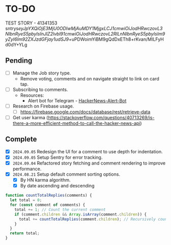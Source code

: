# TO-DO

TEST STORY - 41341353
sntrys*eyJpYXQiOjE3MjU0ODIwMjAuMDY1MjgxLCJ1cmwiOiJodHRwczovL3NlbnRyeS5pbyIsInJlZ2lvbl91cmwiOiJodHRwczovL2RlLnNlbnRyeS5pbyIsIm9yZyI6Im92ZXJzdGFjay1udSJ9*+uPDWoimYiBM9gQdDxETh8+rKvan/MILFyHd0dY+YLg

## Pending

- [ ] Manage the Job story type.
  - Remove voting, comments and on navigate straight to link on card tap.
- [ ] Subscribing to comments.
  - Resources:
    - Alert bot for Telegram - [HackerNews-Alert-Bot](https://github.com/lawxls/HackerNews-Alerts-Bot)
- [ ] Research on Firebase usage.
  - [ ] https://firebase.google.com/docs/database/rest/retrieve-data
- [ ] Get user karma (https://stackoverflow.com/questions/40713269/is-there-a-more-efficient-method-to-call-the-hacker-news-api)

## Complete

- [x] `2024.09.05` Redesign the UI for a comment to use depth for indentation.
- [x] `2024.09.05` Setup Sentry for error tracking.
- [x] `2024.09.04` Refactored story fetching and comment rendering to improve performance.
- [x] `2024.08.21` Setup default comment sorting options.
  - [x] By HN karma algorithm.
  - [x] By date ascending and descending

```javascript
function countTotalReplies(comments) {
  let total = 0;
  for (const comment of comments) {
    total += 1; // Count the current comment
    if (comment.children && Array.isArray(comment.children)) {
      total += countTotalReplies(comment.children); // Recursively count children
    }
  }
  return total;
}
```

